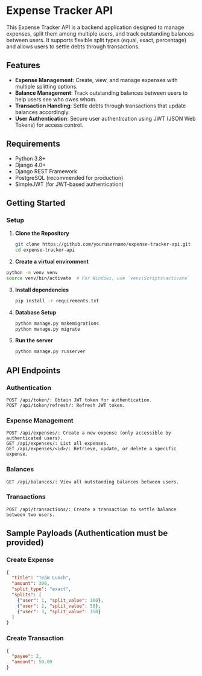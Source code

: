 # Expense Tracker API

This Expense Tracker API is a backend application designed to manage expenses, split them among multiple users, and track outstanding balances between users. It supports flexible split types (equal, exact, percentage) and allows users to settle debts through transactions.

## Features

- **Expense Management**: Create, view, and manage expenses with multiple splitting options.
- **Balance Management**: Track outstanding balances between users to help users see who owes whom.
- **Transaction Handling**: Settle debts through transactions that update balances accordingly.
- **User Authentication**: Secure user authentication using JWT (JSON Web Tokens) for access control.

## Requirements

- Python 3.8+
- Django 4.0+
- Django REST Framework
- PostgreSQL (recommended for production)
- SimpleJWT (for JWT-based authentication)

## Getting Started

### Setup

1. **Clone the Repository**

   ```bash
   git clone https://github.com/yourusername/expense-tracker-api.git
   cd expense-tracker-api
   ```
2. **Create a virtual environment**

  ```bash
  python -m venv venv
  source venv/bin/activate  # For Windows, use `venv\Scripts\activate`
  ```

3. **Install dependencies**

   ```bash
   pip install -r requirements.txt
   ```

4. **Database Setup**

   ```bash
   python manage.py makemigrations
   python manage.py migrate
   ```

5. **Run the server**

   ```bash
   python manage.py runserver
   ```

## API Endpoints

### Authentication
```
POST /api/token/: Obtain JWT token for authentication.
POST /api/token/refresh/: Refresh JWT token.
```

### Expense Management
```
POST /api/expenses/: Create a new expense (only accessible by authenticated users).
GET /api/expenses/: List all expenses.
GET /api/expenses/<id>/: Retrieve, update, or delete a specific expense.
```

### Balances
```
GET /api/balances/: View all outstanding balances between users.
```

### Transactions
```
POST /api/transactions/: Create a transaction to settle balance between two users.
```

## Sample Payloads (Authentication must be provided)

### Create Expense

```json
{
  "title": "Team Lunch",
  "amount": 300,
  "split_type": "exact",
  "splits": [
    {"user": 1, "split_value": 100},
    {"user": 2, "split_value": 50},
    {"user": 3, "split_value": 150}
  ]
}
```

### Create Transaction

```json
{
  "payee": 2,
  "amount": 50.00
}
```
